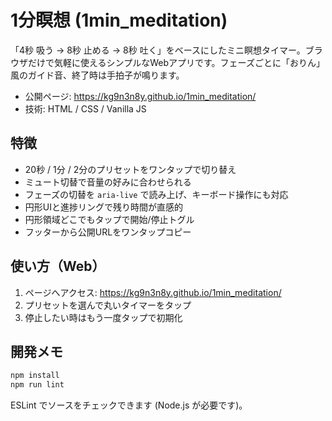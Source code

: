 # 1分瞑想 (1min_meditation)

「4秒 吸う → 8秒 止める → 8秒 吐く」をベースにしたミニ瞑想タイマー。ブラウザだけで気軽に使えるシンプルなWebアプリです。フェーズごとに「おりん」風のガイド音、終了時は手拍子が鳴ります。

- 公開ページ: https://kg9n3n8y.github.io/1min_meditation/
- 技術: HTML / CSS / Vanilla JS

## 特徴
- 20秒 / 1分 / 2分のプリセットをワンタップで切り替え
- ミュート切替で音量の好みに合わせられる
- フェーズの切替を `aria-live` で読み上げ、キーボード操作にも対応
- 円形UIと進捗リングで残り時間が直感的
- 円形領域どこでもタップで開始/停止トグル
- フッターから公開URLをワンタップコピー

## 使い方（Web）
1. ページへアクセス: https://kg9n3n8y.github.io/1min_meditation/
2. プリセットを選んで丸いタイマーをタップ
3. 停止したい時はもう一度タップで初期化

## 開発メモ
```bash
npm install
npm run lint
```

ESLint でソースをチェックできます (Node.js が必要です)。
